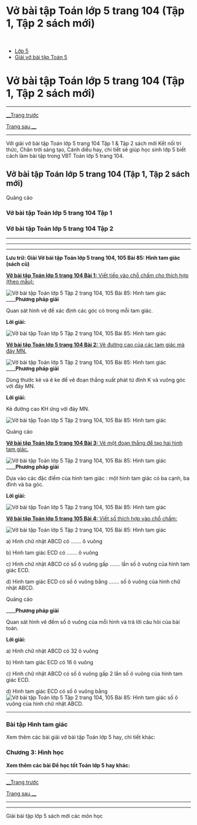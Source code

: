 # Vở bài tập Toán lớp 5 trang 104 (Tập 1, Tập 2 sách mới)

﻿

  * [Lớp 5](https://vietjack.com/series/lop-5.jsp)
  * [Giải vở bài tập Toán 5](https://vietjack.com/giai-vo-bai-tap-toan-5/index.jsp)



# Vở bài tập Toán lớp 5 trang 104 (Tập 1, Tập 2 sách mới)

* * *

[__Trang trước](https://vietjack.com/giai-vo-bai-tap-toan-5/bai-84-su-dung-may-tinh-bo-tui-de-giai-toan-ve-ti-so-phan-tram.jsp)

[Trang sau __](https://vietjack.com/giai-vo-bai-tap-toan-5/bai-86-dien-tich-hinh-tam-giac.jsp)

* * *

Với giải vở bài tập Toán lớp 5 trang 104 Tập 1 & Tập 2 sách mới Kết nối tri thức, Chân trời sáng tạo, Cánh diều hay, chi tiết sẽ giúp học sinh lớp 5 biết cách làm bài tập trong VBT Toán lớp 5 trang 104.

## Vở bài tập Toán lớp 5 trang 104 (Tập 1, Tập 2 sách mới)

Quảng cáo

### Vở bài tập Toán lớp 5 trang 104 Tập 1

### Vở bài tập Toán lớp 5 trang 104 Tập 2

* * *

* * *

* * *

**Lưu trữ: Giải Vở bài tập Toán lớp 5 trang 104, 105 Bài 85: Hình tam giác (sách cũ)**

[**Vở bài tập Toán lớp 5 trang 104 Bài 1:** Viết tiếp vào chỗ chấm cho thích hợp (theo mẫu): ](https://vietjack.com/giai-vo-bai-tap-toan-5/bai-1-trang-104-vbt-toan-5-tap-1.jsp)

![Vở bài tập Toán lớp 5 Tập 2 trang 104, 105 Bài 85: Hình tam giác](https://vietjack.com/giai-vo-bai-tap-toan-5/images/bai-1-trang-104-vbt-toan-5-tap-1.PNG) ____**Phương pháp giải**

Quan sát hình vẽ để xác định các góc có trong mỗi tam giác.

**Lời giải:**

![Vở bài tập Toán lớp 5 Tập 2 trang 104, 105 Bài 85: Hình tam giác](https://vietjack.com/giai-vo-bai-tap-toan-5/images/bai-1-trang-104-vbt-toan-5-tap-1-a.PNG)

[**Vở bài tập Toán lớp 5 trang 104 Bài 2:** Vẽ đường cao của các tam giác mà đáy MN. ](https://vietjack.com/giai-vo-bai-tap-toan-5/bai-2-trang-104-vbt-toan-5-tap-1.jsp)

![Vở bài tập Toán lớp 5 Tập 2 trang 104, 105 Bài 85: Hình tam giác](https://vietjack.com/giai-vo-bai-tap-toan-5/images/bai-2-trang-104-vbt-toan-5-tap-1.PNG) ____**Phương pháp giải**

Dùng thước kẻ và ê ke để vẽ đoạn thẳng xuất phát từ đỉnh K và vuông góc với đáy MN.

**Lời giải:**

Kẻ đường cao KH ứng với đáy MN.

![Vở bài tập Toán lớp 5 Tập 2 trang 104, 105 Bài 85: Hình tam giác](https://vietjack.com/giai-vo-bai-tap-toan-5/images/bai-2-trang-104-vbt-toan-5-tap-1-1.PNG)

Quảng cáo

[**Vở bài tập Toán lớp 5 trang 104 Bài 3:** Vẽ một đoạn thẳng để tạo hai hình tam giác. ](https://vietjack.com/giai-vo-bai-tap-toan-5/bai-3-trang-104-vbt-toan-5-tap-1.jsp)

![Vở bài tập Toán lớp 5 Tập 2 trang 104, 105 Bài 85: Hình tam giác](https://vietjack.com/giai-vo-bai-tap-toan-5/images/bai-3-trang-104-vbt-toan-5-tap-1.PNG) ____**Phương pháp giải**

Dựa vào các đặc điểm của hình tam giác : một hình tam giác có ba cạnh, ba đỉnh và ba góc. 

**Lời giải:**

![Vở bài tập Toán lớp 5 Tập 2 trang 104, 105 Bài 85: Hình tam giác](https://vietjack.com/giai-vo-bai-tap-toan-5/images/bai-3-trang-104-vbt-toan-5-tap-1-1.PNG)

[**Vở bài tập Toán lớp 5 trang 105 Bài 4:** Viết số thích hợp vào chỗ chấm: ](https://vietjack.com/giai-vo-bai-tap-toan-5/bai-4-trang-105-vbt-toan-5-tap-1.jsp)

![Vở bài tập Toán lớp 5 Tập 2 trang 104, 105 Bài 85: Hình tam giác](https://vietjack.com/giai-vo-bai-tap-toan-5/images/bai-4-trang-105-vbt-toan-5-tap-1-a.PNG)

a) Hình chữ nhật ABCD có ……. ô vuông

b) Hình tam giác ECD có ……. ô vuông

c) Hình chữ nhật ABCD có số ô vuông gấp ……. lần số ô vuông của hình tam giác ECD.

d) Hình tam giác ECD có số ô vuông bằng ……. số ô vuông của hình chữ nhật ABCD.

Quảng cáo

____**Phương pháp giải**

Quan sát hình vẽ đếm số ô vuông của mỗi hình và trả lời câu hỏi của bài toán. 

**Lời giải:**

a) Hình chữ nhật ABCD có 32 ô vuông

b) Hình tam giác ECD có 16 ô vuông

c) Hình chữ nhật ABCD có số ô vuông gấp 2 lần số ô vuông của hình tam giác ECD.

d) Hình tam giác ECD có số ô vuông bằng ![Vở bài tập Toán lớp 5 Tập 2 trang 104, 105 Bài 85: Hình tam giác](https://vietjack.com/giai-vo-bai-tap-toan-5/images/bai-4-trang-105-vbt-toan-5-tap-1-1.PNG) số ô vuông của hình chữ nhật ABCD.

* * *

### **Bài tập Hình tam giác**

Xem thêm các bài giải vở bài tập Toán lớp 5 hay, chi tiết khác:

### Chương 3: Hình học

**Xem thêm các bài Để học tốt Toán lớp 5 hay khác:**

* * *

[__Trang trước](https://vietjack.com/giai-vo-bai-tap-toan-5/bai-84-su-dung-may-tinh-bo-tui-de-giai-toan-ve-ti-so-phan-tram.jsp)

[Trang sau __](https://vietjack.com/giai-vo-bai-tap-toan-5/bai-86-dien-tich-hinh-tam-giac.jsp)

* * *

* * *

Giải bài tập lớp 5 sách mới các môn học

